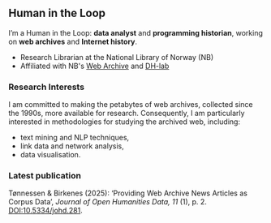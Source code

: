 ## Human in the Loop
I’m a Human in the Loop: **data analyst** and **programming historian**, working on **web archives** and **Internet history**.
- Research Librarian at the National Library of Norway (NB)
- Affiliated with NB's [Web Archive](https://www.nb.no/samlingen/nettarkivet/forskning/) and [DH-lab](https://dh.nb.no/)

### Research Interests
I am committed to making the petabytes of web archives, collected since the 1990s, more available for research. Consequently, I am particularly interested in methodologies for studying the archived web, including:
- text mining and NLP techniques,
- link data and network analysis,
- data visualisation.

### Latest publication
Tønnessen & Birkenes (2025): ‘Providing Web Archive News Articles as Corpus Data’, *Journal of Open Humanities Data, 11* (1), p. 2. [DOI:10.5334/johd.281](https://doi.org/10.5334/johd.281).
